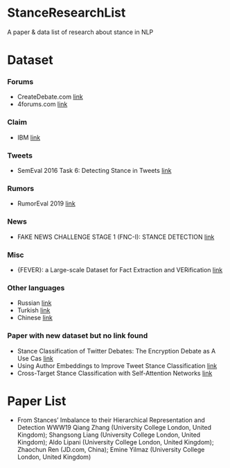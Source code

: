 # StanceResearchList
A paper &amp; data list of research about stance in NLP

# Dataset

### Forums
* CreateDebate.com [link](http://www.hlt.utdallas.edu/~saidul/stance/stance.html)
* 4forums.com [link](https://nlds.soe.ucsc.edu/iac2)

### Claim
* IBM [link](http://www.research.ibm.com/haifa/dept/vst/debating_data.shtml#Claim%20Stance)

### Tweets
* SemEval 2016 Task 6: Detecting Stance in Tweets [link](http://alt.qcri.org/semeval2016/task6/)

### Rumors
* RumorEval 2019 [link](https://competitions.codalab.org/competitions/19938#learn_the_details)

### News
* FAKE NEWS CHALLENGE STAGE 1 (FNC-I): STANCE DETECTION [link](http://www.fakenewschallenge.org/)

### Misc
* {FEVER}: a Large-scale Dataset for Fact Extraction and VERification [link](http://fever.ai)

### Other languages
* Russian [link](https://github.com/lozhn/rustance)
* Turkish [link](https://github.com/dkucuk/Stance-Detection-Turkish-V3)
* Chinese [link](http://tcci.ccf.org.cn/conference/2016/pages/page05_evadata.html)

### Paper with new dataset but no link found
* Stance Classification of Twitter Debates: The Encryption Debate as A Use Cas [link](https://dl.acm.org/citation.cfm?doid=3097286.3097288)
* Using Author Embeddings to Improve Tweet Stance Classification [link](http://www.cs.jhu.edu/~mdredze/publications/2018_benton_wnut.pdf)
* Cross-Target Stance Classification with Self-Attention Networks [link](http://aclweb.org/anthology/P18-2123)

# Paper List
* From Stances’ Imbalance to their Hierarchical Representation and Detection WWW19
Qiang Zhang (University College London, United Kingdom); Shangsong Liang (University College London, United Kingdom); Aldo Lipani (University College London, United Kingdom); Zhaochun Ren (JD.com, China); Emine Yilmaz (University College London, United Kingdom)
